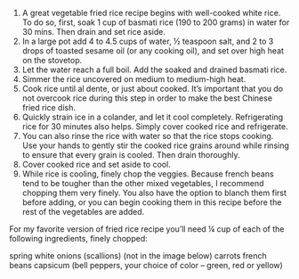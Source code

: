 1. A great vegetable fried rice recipe begins with well-cooked white rice. To do so, first, soak 1 cup of basmati rice (190 to 200 grams) in water for 30 mins. Then drain and set rice aside.
2. In a large pot add 4 to 4.5 cups of water, ½ teaspoon salt, and 2 to 3 drops of toasted sesame oil (or any cooking oil), and set over high heat on the stovetop.
3. Let the water reach a full boil.
Add the soaked and drained basmati rice.
5. Simmer the rice uncovered on medium to medium-high heat.
6. Cook rice until al dente, or just about cooked. It’s important that you do not overcook rice during this step in order to make the best Chinese fried rice dish.
7. Quickly strain ice in a colander, and let it cool completely. Refrigerating rice for 30 minutes also helps. Simply cover cooked rice and refrigerate.
8. You can also rinse the rice with water so that the rice stops cooking. Use your hands to gently stir the cooked rice grains around while rinsing to ensure that every grain is cooled. Then drain thoroughly.
9. Cover cooked rice and set aside to cool.
10. While rice is cooling, finely chop the veggies. Because french beans tend to be tougher than the other mixed vegetables, I recommend chopping them very finely. You also have the option to blanch them first before adding, or you can begin cooking them in this recipe before the rest of the vegetables are added.

For my favorite version of fried rice recipe you’ll need ¼ cup of each of the following ingredients, finely chopped:

spring white onions (scallions) (not in the image below)
carrots
french beans
capsicum (bell peppers, your choice of color – green, red or yellow)